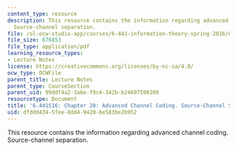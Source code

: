 ```yaml
---
content_type: resource
description: This resource contains the information regarding advanced channel coding.
  Source-channel separation.
file: /ol-ocw-studio-app/courses/6-441-information-theory-spring-2016/dfddd4345fee8dd49420be583be2b952_MIT6_441S16_chapter_20.pdf
file_size: 676853
file_type: application/pdf
learning_resource_types:
- Lecture Notes
license: https://creativecommons.org/licenses/by-nc-sa/4.0/
ocw_type: OCWFile
parent_title: Lecture Notes
parent_type: CourseSection
parent_uid: 99ddf4a2-3a6e-f9c4-342b-b24697590209
resourcetype: Document
title: '6.441S16: Chapter 20: Advanced Channel Coding. Source-Channel Separation.'
uid: dfddd434-5fee-8dd4-9420-be583be2b952
---
```

This resource contains the information regarding advanced channel coding. Source-channel separation.